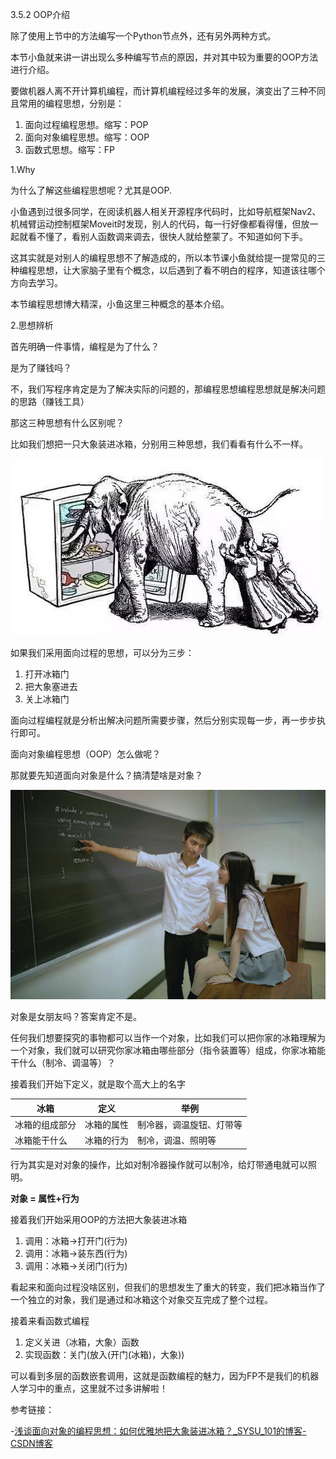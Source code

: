 3.5.2 OOP介绍

除了使用上节中的方法编写一个Python节点外，还有另外两种方式。

本节小鱼就来讲一讲出现么多种编写节点的原因，并对其中较为重要的OOP方法进行介绍。

要做机器人离不开计算机编程，而计算机编程经过多年的发展，演变出了三种不同且常用的编程思想，分别是：

1. 面向过程编程思想。缩写：POP
2. 面向对象编程思想。缩写：OOP
3. 函数式思想。缩写：FP

1.Why

为什么了解这些编程思想呢？尤其是OOP.

小鱼遇到过很多同学，在阅读机器人相关开源程序代码时，比如导航框架Nav2、机械臂运动控制框架Moveit时发现，别人的代码，每一行好像都看得懂，但放一起就看不懂了，看别人函数调来调去，很快人就给整蒙了。不知道如何下手。

这其实就是对别人的编程思想不了解造成的，所以本节课小鱼就给提一提常见的三种编程思想，让大家脑子里有个概念，以后遇到了看不明白的程序，知道该往哪个方向去学习。

本节编程思想博大精深，小鱼这里三种概念的基本介绍。

2.思想辨析

首先明确一件事情，编程是为了什么？

是为了赚钱吗？

不，我们写程序肯定是为了解决实际的问题的，那编程思想编程思想就是解决问题的思路（赚钱工具）

那这三种思想有什么区别呢？

比如我们想把一只大象装进冰箱，分别用三种思想，我们看看有什么不一样。

![image-20210918165813562](3.5.3OOP介绍/imgs/image-20210918165813562.png)

如果我们采用面向过程的思想，可以分为三步：

1. 打开冰箱门
2. 把大象塞进去
3. 关上冰箱门

面向过程编程就是分析出解决问题所需要步骤，然后分别实现每一步，再一步步执行即可。

面向对象编程思想（OOP）怎么做呢？

那就要先知道面向对象是什么？搞清楚啥是对象？

![面向对象编程](3.5.3OOP介绍/imgs/3381e4c0ca704f4ba817d12e18b5ebe6.jpeg)

对象是女朋友吗？答案肯定不是。

任何我们想要探究的事物都可以当作一个对象，比如我们可以把你家的冰箱理解为一个对象，我们就可以研究你家冰箱由哪些部分（指令装置等）组成，你家冰箱能干什么（制冷、调温等）？

接着我们开始下定义，就是取个高大上的名字

| 冰箱           | 定义       | 举例                     |
| -------------- | ---------- | ------------------------ |
| 冰箱的组成部分 | 冰箱的属性 | 制冷器，调温旋钮、灯带等 |
| 冰箱能干什么   | 冰箱的行为 | 制冷，调温、照明等       |

行为其实是对对象的操作，比如对制冷器操作就可以制冷，给灯带通电就可以照明。

**对象 = 属性+行为**

接着我们开始采用OOP的方法把大象装进冰箱

1. 调用：冰箱->打开门(行为)
2. 调用：冰箱->装东西(行为)
3. 调用：冰箱->关闭门(行为)

看起来和面向过程没啥区别，但我们的思想发生了重大的转变，我们把冰箱当作了一个独立的对象，我们是通过和冰箱这个对象交互完成了整个过程。

接着来看函数式编程

1. 定义关进（冰箱，大象）函数
2. 实现函数：关门(放入(开门(冰箱)，大象))

可以看到多层的函数嵌套调用，这就是函数编程的魅力，因为FP不是我们的机器人学习中的重点，这里就不过多讲解啦！











参考链接：

-[浅谈面向对象的编程思想：如何优雅地把大象装进冰箱？_SYSU_101的博客-CSDN博客](https://blog.csdn.net/SYSU_101/article/details/78057008)